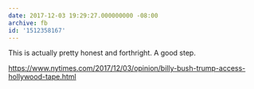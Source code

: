```yaml
---
date: 2017-12-03 19:29:27.000000000 -08:00
archive: fb
id: '1512358167'
---
```


This is actually pretty honest and forthright. A good step. 

https://www.nytimes.com/2017/12/03/opinion/billy-bush-trump-access-hollywood-tape.html

